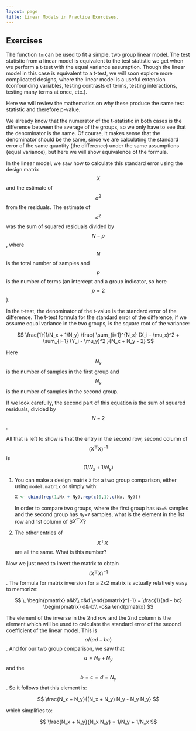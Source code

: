 ```yaml
---
layout: page
title: Linear Models in Practice Exercises.
---
```


## Exercises

The function `lm` can be used to fit a simple, two group linear model. The test statistic from a linear model is equivalent to the test statistic we get when we perform a t-test with the equal variance assumption. Though the linear model in this case is equivalent to a t-test, we will soon explore more complicated designs, where the linear model is a useful extension (confounding variables, testing contrasts of terms, testing interactions, testing many terms at once, etc.).

Here we will review the mathematics on why these produce the same test statistic and therefore p-value.

We already know that the numerator of the t-statistic in both cases is the difference between the average of the groups, so we only have to see that the denominator is the same. Of course, it makes sense that the denominator should be the same, since we are calculating the standard error of the same quantity (the difference) under the same assumptions (equal variance), but here we will show equivalence of the formula.

In the linear model, we saw how to calculate this standard error using the design matrix $$X$$ and the estimate of $$\sigma^2$$ from the residuals. The estimate of $$\sigma^2$$ was the sum of squared residuals divided by $$N - p$$, where $$N$$ is the total number of samples and $$p$$ is the number of terms (an intercept and a group indicator, so here $$p=2$$).

In the t-test, the denominator of the t-value is the standard error of the difference. The t-test formula for the standard error of the difference, if we assume equal variance in the two groups, is the square root of the variance:

$$ \frac{1}{1/N_x + 1/N_y}  
\frac{  \sum_{i=1}^{N_x} (X_i - \mu_x)^2  + \sum_{i=1} (Y_i - \mu_y)^2  }{N_x + N_y - 2}
$$


Here $$N_x$$ is the number of samples in the first group and $$N_y$$ is the number of samples in the second group.

If we look carefully, the second part of this equation is the sum of squared residuals, divided by $$N - 2$$.

All that is left to show is that the entry in the second row, second column of $$(X^\top X)^{-1}$$ is  $$(1/N_x + 1/N_y)$$

1. You can make a design matrix `X` for a two group comparison, either using `model.matrix` or simply with:

    
    ```r
    X <- cbind(rep(1,Nx + Ny),rep(c(0,1),c(Nx, Ny)))
    ```

    In order to compare two groups, where the first group has `Nx=5` samples and the second group has `Ny=7` samples, what is the element in the 1st row and 1st column of $$X^\top X$?




2. The other entries of $$X^\top X$$ are all the same. What is this number?



Now we just need to invert the matrix to obtain $$(X^\top X)^{-1}$$. The formula for matrix inversion for a 2x2 matrix is actually relatively easy to memorize:

$$ \,
\begin{pmatrix}
a&b\\
c&d
\end{pmatrix}^{-1} = \frac{1}{ad - bc}
\begin{pmatrix}
d&-b\\
-c&a
\end{pmatrix}
$$

The element of the inverse in the 2nd row and the 2nd column is the element which will be used to calculate the standard error of the second coefficient of the linear model. This is $$a / (ad - bc) $$. And for our two group comparison, we saw that $$a = N_x + N_y$$ and the $$b = c = d = N_y$$. So it follows that this element is:

$$
\frac{N_x + N_y}{(N_x + N_y) N_y - N_y N_y}
$$

which simplifies to:

$$
\frac{N_x + N_y}{N_x N_y} = 1/N_y + 1/N_x
$$
